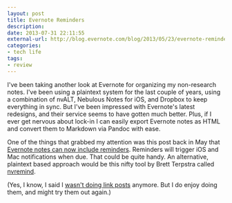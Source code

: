 ```yaml
---
layout: post
title: Evernote Reminders
description: 
date: 2013-07-31 22:11:55
external-url: http://blog.evernote.com/blog/2013/05/23/evernote-reminders-are-here-on-mac-ios-and-web-2/
categories: 
- tech life
tags:
- review
---
```

I've been taking another look at Evernote for organizing my non-research notes. I've been using a plaintext system for the last couple of years, using a combination of nvALT, Nebulous Notes for iOS, and Dropbox to keep everything in sync. But I've been impressed with Evernote's latest redesigns, and their service seems to have gotten much better. Plus, if I ever get nervous about lock-in I can easily export Evernote notes as HTML and convert them to Markdown via Pandoc with ease. 

One of the things that grabbed my attention was this post back in May that [Evernote notes can now include reminders](http://blog.evernote.com/blog/2013/05/23/evernote-reminders-are-here-on-mac-ios-and-web-2/). Reminders will trigger iOS and Mac notifications when due. That could be quite handy. An alternative, plaintext based approach would be this nifty tool by Brett Terpstra called [nvremind](http://brettterpstra.com/projects/nvremind/).

(Yes, I know, I said I [wasn't doing link posts](https://jasonheppler.org/2013/02/24/the-link-blog-experiment.html) anymore. But I do enjoy doing them, and might try them out again.)